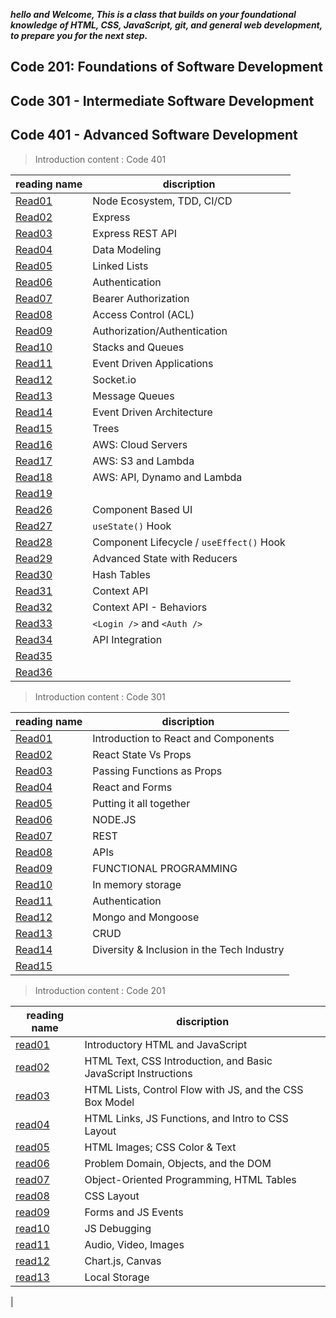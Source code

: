 ***hello and  Welcome,  This is a class that builds on your foundational knowledge of HTML, CSS, JavaScript, git, and general web development, to prepare you for the next step.***

## Code 201: Foundations of Software Development

## Code 301 - Intermediate Software Development

## Code 401 - Advanced Software Development



> Introduction content : Code 401

| reading name                                                   | discription                                                    |
| -------------------------------------------------------------- | -------------------------------------------------------------- |
| [Read01](https://abu-nofal.github.io/Reading-notes-/Reading-note-401/Read01) |    Node Ecosystem, TDD, CI/CD                       |
| [Read02](https://abu-nofal.github.io/Reading-notes-/Reading-note-401/Read02) | Express |
| [Read03](https://abu-nofal.github.io/Reading-notes-/Reading-note-401/Read03) | Express REST API     |
| [Read04](https://abu-nofal.github.io/Reading-notes-/Reading-note-401/Read04) |    Data Modeling           |
| [Read05](https://abu-nofal.github.io/Reading-notes-/Reading-note-401/Read05)  |   Linked Lists                               |
| [Read06](https://abu-nofal.github.io/Reading-notes-/Reading-note-401/Read06) |        Authentication                   |
| [Read07](https://abu-nofal.github.io/Reading-notes-/Reading-note-401/Read07) |       Bearer Authorization                |
| [Read08](https://abu-nofal.github.io/Reading-notes-/Reading-note-401/Read08) |Access Control (ACL)
| [Read09](https://abu-nofal.github.io/Reading-notes-/Reading-note-401/Read09) |Authorization/Authentication
| [Read10](https://abu-nofal.github.io/Reading-notes-/Reading-note-401/Read10) |Stacks and Queues
| [Read11](https://abu-nofal.github.io/Reading-notes-/Reading-note-401/Read11) |Event Driven Applications
| [Read12](https://abu-nofal.github.io/Reading-notes-/Reading-note-401/Read12) | Socket.io
| [Read13](https://abu-nofal.github.io/Reading-notes-/Reading-note-401/Read13) |Message Queues
| [Read14](https://abu-nofal.github.io/Reading-notes-/Reading-note-401/Read14) |Event Driven Architecture
| [Read15](https://abu-nofal.github.io/Reading-notes-/Reading-note-401/Read15) |Trees
| [Read16](https://abu-nofal.github.io/Reading-notes-/Reading-note-401/Read16) |AWS: Cloud Servers
| [Read17](https://abu-nofal.github.io/Reading-notes-/Reading-note-401/Read17) |AWS: S3 and Lambda
| [Read18](https://abu-nofal.github.io/Reading-notes-/Reading-note-401/Read18) |AWS: API, Dynamo and Lambda
| [Read19](https://abu-nofal.github.io/Reading-notes-/Reading-note-401/Read19) |
| [Read26](https://abu-nofal.github.io/Reading-notes-/Reading-note-401/Read26) |Component Based UI
| [Read27](https://abu-nofal.github.io/Reading-notes-/Reading-note-401/Read27) |`useState()` Hook
| [Read28](https://abu-nofal.github.io/Reading-notes-/Reading-note-401/Read28) |Component Lifecycle / `useEffect()` Hook
| [Read29](https://abu-nofal.github.io/Reading-notes-/Reading-note-401/Read29) |Advanced State with Reducers
| [Read30](https://abu-nofal.github.io/Reading-notes-/Reading-note-401/Read30) |Hash Tables
| [Read31](https://abu-nofal.github.io/Reading-notes-/Reading-note-401/Read31) |Context API
| [Read32](https://abu-nofal.github.io/Reading-notes-/Reading-note-401/Read32) |Context API - Behaviors
| [Read33](https://abu-nofal.github.io/Reading-notes-/Reading-note-401/Read33) |`<Login />` and `<Auth />`
| [Read34](https://abu-nofal.github.io/Reading-notes-/Reading-note-401/Read34) |API Integration
| [Read35](https://abu-nofal.github.io/Reading-notes-/Reading-note-401/Read35) |
| [Read36](https://abu-nofal.github.io/Reading-notes-/Reading-note-401/Read36) |

> Introduction content : Code 301

| reading name                                                   | discription                                                    |
| -------------------------------------------------------------- | -------------------------------------------------------------- |
| [Read01](https://abu-nofal.github.io/Reading-notes-/Reading-note-301/Read01) |  Introduction to React and Components                            |
| [Read02](https://abu-nofal.github.io/Reading-notes-/Reading-note-301/Read02) | React State Vs Props |
| [Read03](https://abu-nofal.github.io/Reading-notes-/Reading-note-301/Read03) |  Passing Functions as Props      |
| [Read04](https://abu-nofal.github.io/Reading-notes-/Reading-note-301/Read04) |  React and Forms             |
| [Read05](https://abu-nofal.github.io/Reading-notes-/Reading-note-301/Read05)  |Putting it all together                                    |
| [Read06](https://abu-nofal.github.io/Reading-notes-/Reading-note-301/Read06) | NODE.JS                          |
| [Read07](https://abu-nofal.github.io/Reading-notes-/Reading-note-301/Read07) |REST                        |
| [Read08](https://abu-nofal.github.io/Reading-notes-/Reading-note-301/Read08) |APIs
| [Read09](https://abu-nofal.github.io/Reading-notes-/Reading-note-301/Read09) |FUNCTIONAL PROGRAMMING
| [Read10](https://abu-nofal.github.io/Reading-notes-/Reading-note-301/Read10) |In memory storage
| [Read11](https://abu-nofal.github.io/Reading-notes-/Reading-note-301/Read11) |Authentication
| [Read12](https://abu-nofal.github.io/Reading-notes-/Reading-note-301/Read12) |Mongo and Mongoose
| [Read13](https://abu-nofal.github.io/Reading-notes-/Reading-note-301/Read13) |CRUD
| [Read14](https://abu-nofal.github.io/Reading-notes-/Reading-note-301/Read14) |Diversity & Inclusion in the Tech Industry
| [Read15]() |

> Introduction content : Code 201

| reading name                                                   | discription                                                    |
| -------------------------------------------------------------- | -------------------------------------------------------------- |
| [read01](https://abu-nofal.github.io/Reading-notes-201/Reading-note-201/read01) | Introductory HTML and JavaScript                               |
| [read02](https://abu-nofal.github.io/Reading-notes-201/Reading-note-201/read02) | HTML Text, CSS Introduction, and Basic JavaScript Instructions |
| [read03](https://abu-nofal.github.io/Reading-notes-201/Reading-note-201/read03) | HTML Lists, Control Flow with JS, and the CSS Box Model        |
| [read04](https://abu-nofal.github.io/Reading-notes-201/Reading-note-201/read04) | HTML Links, JS Functions, and Intro to CSS Layout              |
| [read05](https://abu-nofal.github.io/Reading-notes-201/Reading-note-201/read05) | HTML Images; CSS Color & Text                                  |
| [read06](https://abu-nofal.github.io/Reading-notes-201/Reading-note-201/read06) | Problem Domain, Objects, and the DOM                           |
| [read07](https://abu-nofal.github.io/Reading-notes-201/Reading-note-201/read07) | Object-Oriented Programming, HTML Tables                       |
| [read08](https://abu-nofal.github.io/Reading-notes-201/Reading-note-201/read08) |CSS Layout
| [read09](https://abu-nofal.github.io/Reading-notes-201/Reading-note-201/read09)    |Forms and JS Events
| [read10](https://abu-nofal.github.io/Reading-notes-201/Reading-note-201/read10)    |JS Debugging
| [read11](https://abu-nofal.github.io/Reading-notes-201/Reading-note-201/read11)    |Audio, Video, Images
| [read12](https://abu-nofal.github.io/Reading-notes-201/Reading-note-201/read12)    |Chart.js, Canvas
| [read13](https://abu-nofal.github.io/Reading-notes-201/Reading-note-201/read13)    |Local Storage
|

